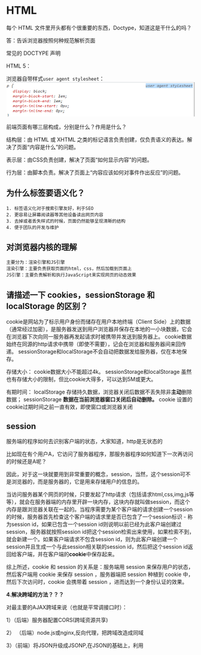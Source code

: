 # HTML

每个 HTML 文件里开头都有个很重要的东西，Doctype，知道这是干什么的吗？

答：告诉浏览器按照何种规范解析页面

常见的 DOCTYPE 声明

HTML 5：<!DOCTYPE HTML>



浏览器自带样式`user agent stylesheet`：![image-20220212235344838](README/image-20220212235344838.png)





前端页面有哪三层构成，分别是什么？作用是什么？

结构层：由 HTML 或 XHTML 之类的标记语言负责创建，仅负责语义的表达。解决了页面“内容是什么”的问题。

表示层：由CSS负责创建，解决了页面“如何显示内容”的问题。

行为层：由脚本负责。解决了页面上“内容应该如何对事件作出反应”的问题。



## 为什么标签要语义化？

```
1. 标签语义化对于搜索引擎友好，利于SEO
2. 更容易让屏幕阅读器等其他设备读出网页内容
3. 去掉或者丢失样式的时候，页面仍然能够呈现清晰的结构
4. 便于团队的开发与维护
```

## 对浏览器内核的理解

```
主要分为：渲染引擎和JS引擎
渲染引擎：主要负责获取页面的html，css，然后加载到页面上
JS引擎：主要负责解析和执行JavaScript来实现网页的动态效果
```

## 请描述一下 cookies，sessionStorage 和 localStorage 的区别？

cookie是网站为了标示用户身份而储存在用户本地终端（Client Side）上的数据（通常经过加密），是服务器发送到用户浏览器并保存在本地的一小块数据，它会在浏览器下次向同一服务器再发起请求时被携带并发送到服务器上。
cookie数据始终在同源的http请求中携带（即使不需要），记会在浏览器和服务器间来回传递。
sessionStorage和localStorage不会自动把数据发给服务器，仅在本地保存。

存储大小：
    cookie数据大小不能超过4k。
    sessionStorage和localStorage 虽然也有存储大小的限制，但比cookie大得多，可以达到5M或更大。

有期时间：
    localStorage    存储持久数据，浏览器关闭后数据不丢失除非**主动**删除数据；
    sessionStorage  **数据在当前浏览器窗口关闭后自动删除。**
    cookie          设置的cookie过期时间之前一直有效，即使窗口或浏览器关闭



## **session**



服务端的程序如何去识别客户端的状态，大家知道，http是无状态的

比如现在有个用户A，它访问了服务器程序，那服务器程序如何知道下一次再访问的时候还是A呢？

因此，对于这一块就要用到非常重要的概念，session，当然，这个session可不是浏览器的，而是服务器的，它是用来存储用户的信息的。


当访问服务器某个网页的时候，只要发起了http请求（包括请求html,css,img,js等等），就会在服务器端的内存里开辟一块内存，这块内存就叫做session，而这个内存是跟浏览器关联在一起的。当程序需要为某个客户端的请求创建一个session的时候，服务器首先检查这个客户端的请求里是否已包含了一个session标识 - 称为session id，如果已包含一个session id则说明以前已经为此客户端创建过session，服务器就按照session id把这个session检索出来使用，如果检索不到，就会新建一个。如果客户端请求不包含session id，则为此客户端创建一个session并且生成一个与此session相关联的session id，然后把这个session id返回给客户端，并在客户端的**cookie**中保存起来。

综上所述，cookie 和 session 的关系是：服务端用 session 来保存用户的状态，然后客户端用 cookie 来保存 session ，服务器端把 session 种植到 cookie 中，然后下次访问时，cookie 会携带着 session ，进而达到一个身份认证的效果。




 **4.解决跨域的方法？？？**

对最主要的AJAX跨域来说（也就是平常调接口时）：

1）（后端）服务器配置CORS(跨域资源共享)

2） （后端）node.js或nginx,反向代理，把跨域改造成同域

3）（前端）将JSON升级成JSONP,在JSON的基础上，利用<script>标签可以跨域的特性，加上头设置



# CSS

## 优先级

最近的祖先样式比其他祖先样式优先级高。

选择器优先级关系：!important > 内联（行内）样式 > ID > 类、伪类、属性 > 标签（元素）、伪元素 > 继承 > 通配符

如果两个选择器的样式都加了!important，那么还是按照它们两个的优先级比较

行内：![image-20220212190006735](README/image-20220212190006735.png)



## 定位

文档流：是文档中元素在排列时所占用的位置。

相对定位的元素并未脱离文档流，而绝对定位的元素则脱离了文档流。

绝对定位元素相对于*最近的非 `static` 祖先元素*定位，一直往上找直至取`html`为定位

脱离了文档流后并不为元素预留空间，接着文档流中的其他元素会补上这个位置

脱离文档流方法：`float`、`position:absolute`、`position:fixed`

`z-index`只能在`position`属性值为`relative`或`absolute`或`fixed`的元素上有效



## 纯CSS三角形

```css
 	  height: 0;
      width: 0;
      border-top: 80px solid transparent;
      border-left: 80px solid transparent;
      border-right: 80px solid transparent;
      border-bottom: 80px red solid;
```

![image-20220213231413969](README/image-20220213231413969.png)

原理：宽高设置为0，整个元素看起来就只剩下border了，利用border属性，只留一条边有颜色就行了；

全部都有颜色的样子：![image-20220213231529582](README/image-20220213231529582.png)



## import和link

- **@import** 是 CSS2.1 才出现的概念，所以如果浏览器版本较低，将无法正确导入外部样式文件；`link`标签作为 HTML 元素，不存在兼容性问题。
- 加载页面时，`link`标签引入的 CSS 被同时加载；`@import`引入的 CSS 将在页面加载完毕后被加载。

```css
<style>
@import url(images/style.css);
</style>
```



## 居中

水平居中：

```css
1、margin:0 auto			
2、display:flex;  
   justify-content:center;
```

水平垂直居中：

1、给父元素定位`relative`，子元素`absolute`，然后`left：50%，top：50%，transform：translate（-50%，-50%）`。

需要translate往左上移动自身宽高一半距离的原因是：left：50%，top50%指的是子元素左上角

2、

```CSS
display:flex;		
justify-content:center;
align-items:center;
```

3、

```CSS
父元素：display:flex;		
子元素：margin:auto;
```

但是如果没有`flex`布局，则只是水平居中，这是因为CSS文档中规定的BFC（block formatting context）：

![image-20220213005404637](README/image-20220213005404637.png)

**自适应格式化上下文**：



![image-20220213005417202](README/image-20220213005417202.png)

注意：设置了`margin:auto`后再设置父元素的`justify-content`/`align-items `或者子元素`align-self`则不生效，这里存在优先级的问题，`margin`的优先级更高一些



## 盒模型

 盒模型： 内容(content)、填充(padding)、边界(margin)、 边框(border)；

**标准盒子模型（W3C盒子模型）**中，**width 和 height 指的是内容区域**的宽度和高度。增加内边距、边框和外边距不会影响内容区域的尺寸，但是会增加元素框的总尺寸。

**IE盒子模型（怪异盒模型）**中，**width 和 height 指的是内容区域+border+padding**的宽度和高度。







# JS

## 声明提升

**声明提升(hoisting)**：函数声明和变量声明总是会被悄悄地被"提升"到方法体的最顶部。

 只有声明的变量会提升，初始化的不会。

![image-20220212213047018](README/image-20220212213047018.png)



undefined和is not defined的本质区别在于：变量是否被声明。

undefined：**变量未赋值**或者**函数没有返回值时返回**。

声明式和赋值式：

![image-20220212214811069](README/image-20220212214811069.png)



## 节流、防抖

- 函数节流: 指定时间间隔内只会执行一次任务；

  有什么用？	应用场景：用户不断上拉刷新数据，这样会很频繁的发送数据请求，增加服务器压力。于是可以设置一个变量作为节流阀，每次要请求数据的时候都判断变量是`true`还是`false`，如果是`true`代表正在请求数据，则直接`return`拒绝此次请求，反之放行请求。然后请求方法里面在开头将变量设置为`true`，在末尾设置为`false`。

  亦或者也像防抖一样设置一个`setTimeout`，例子：

  ![image-20220213133607112](README/image-20220213133607112.png)

- 函数防抖: 任务频繁触发的情况下，只有任务触发后超过一定时长，任务才会执行；

  有什么用？	应用场景：用户在搜索框输入文字，要等待用户停止输入超过一定时间后，请求数据任务才执行。

  例子：![image-20220212204839057](README/image-20220212204839057.png)



## for循环+延时

考点为立即调用函数写法

```js
1、for (var i = 0; i < 6; i++) {
      (function (i) {  //如果这里不写参数，则输出6个6；因为下面要输出i，如果这里没有i，则会继续向上寻找
        setTimeout(function () {
          console.log(i);
        }, 1000)
      })(i)
}
//或者var改成let就可以了
2、for (let i = 0; i < 6; i++) {
        setTimeout(function () {
          console.log(i);
        }, 1000)
}
```

## JS引擎知识

**JS是单线程的，同一个时间只能做一件事；**

**js执行顺序：先同步后异步**

遵循事件循环机制，当JS解析执行时，会被引擎分为两类任务，同步任务（synchronous） 和 异步任务（asynchronous）。对于同步任务来说，会被推到执行栈按顺序去执行这些任务。对于**异步任务**来说，当其可以被执行时，会被放到一个 任务队列（task queue） 里等待JS引擎去执行。当执行栈中的所有同步任务完成后，JS引擎才会去任务队列里查看是否有任务存在，并将任务放到执行栈中去执行，执行完了又会去任务队列里查看是否有已经可以执行的任务。这种循环检查的机制，就叫做事件循环(Event Loop)。对于任务队列，其实是有更细的分类。其被分为 微任务（microtask）队列 & 宏任务（macrotask）队列。

宏任务：整体代码script，setTimeout，setInterval。 

微任务：nextTick	>	promise（执行顺序）

**微任务执行优先级高于宏任务**

Promise运行顺序总结：

- **promise的构造函数是同步执行，promise.then中的函数是异步执行：**

  ![image-20221025110807441](README/image-20221025110807441.png)





## async/await相比promise的优势

**把异步的行为用同步的写法写出来，而非是把异步变成同步；简化了操作，便于维护**

**await是一个让出线程的标志**。await后面的函数会先执行一遍，然后就会跳出整个async函数来执行后面js栈的代码，等本轮事件循环执行完了之后又会跳回到async函数中执行剩下的代码



## 闭包

​	在JS中，变量的作用域属于函数作用域，在函数执行后作用域就会被清理、内存也随之回收，但是由于闭包是建立在一个函数内部的子函数，由于其可访问上级作用域的原因，即使上级函数执行完，作用域也不会随之销毁，这时的子函数——也就是闭包，便拥有了访问上级作用域中的变量的权限，即使上级函数执行完后作用域内的值也不会被销毁。

​	在本质上，闭包就是将函数内部和函数外部连接起来的一座**桥梁。**



## Object.defineProperty()

`Object.defineProperty()`方法会直接在一个对象上定义一个新属性，或者修改一个对象的现有属性，并返回此对象。

```js

    //将要进行变动的对象
    var object1 = {};
    //三个参数分别是：要定义属性的对象、要定义或修改的属性的名称、要定义或修改的属性描述符
    Object.defineProperty(object1, 'property1', {
      // 属性的值
      value: 42,
      // 定义的value是否可别改变，默认false
      writable: true,
    });

    var demoValue = 1;
    // 自定义属性的getter和setter，注意不能自定义就不能写value或者writable了，否则报错
    Object.defineProperty(object1, 'property2', {
      //getter
      get() {
        console.log(demoValue);
      },
      //setter
      set(newValue) {
        demoValue = newValue
      }
    });
    console.log(object1.property2);
```















# Vue

## 组件化和模块化

这是为了解决**高耦合、低内聚、无重用**的3大代码问题

**组件：**把重复的代码提取出来合并成为一个个组件，组件最重要的就是重用（复用）

**目的：复用，解耦。**



**模块：**分属同一功能/业务的代码进行隔离（分装）成独立的模块，可以独立运行，独立管理，每个模块有很多接口，可供调用

**目的：隔离/封装 （高内聚）。**









## 服务端渲染

**简介：**

服务端渲染：页面渲染过程是在服务端完成，最终的HTML字符串，直接通过请求发送给客户端。

客户端渲染：客户端请求页面时，返回是空HTML，通过请求完js，css等，在客户端进行渲染（浏览器）。

**详情：**

​	服务端渲染是先向后端服务器请求数据，然后生成完整首屏html返回给浏览器；而客户端渲染是等js代码下载、加载、解析完成后再请求数据渲染，等待的过程页面是什么都没有的，就是用户看到的白屏。就是服务端渲染不需要等待js代码下载完成并请求数据，就可以返回一个已有完整数据的首屏页面。



​	**搜索引擎无法进行索引的核心原因就是，其在爬取网站数据的时候，是不会执行其中包含的JS过程的；而采用Vue的方式开发的应用，其数据都是来源于`axios`或者其它的`ajax`方法获取的数据！也就是说，想要友好的支持搜索引擎，就必须采用服务器端渲染的相关技术**



服务端渲染

优点：容易 SEO，首屏加载快，因为客户端接收到的是最终的完整的 HTML 页面，而不是传统方式：需要把JS文件下载并执行后才显示画面，并且很可能用户的网速很慢，所以这种情况要尽可能的减少页面请求数量

缺点：服务器压力大，即使局部页面的变化也需要重新发送整个页面

客户端渲染

优点：节省后端资源，局部刷新页面，多端渲染，前后端分离
缺点：首屏性能差，白屏，无法（或很难）进行 SEO等



从头搭建一个服务端渲染的应用是相当复杂的，因为还有配置`node`服务器

## Vuex

优点：集中管理共享的数据，易于开发和后期维护；
缺点：刷新浏览器，vuex中的state会重新变为初始状态，解决方案：插件vuex-persistedstate

`npm i -S vuex-persistedstate`

默认使用`localStorage`来固化数据

```vue
import persistedState from 'vuex-persistedstate'
export default new Vuex.Store({
    // ...
    plugins: [persistedState()]
  //或者persistedState({ storage: window.sessionStorage })来改用sessionStorage
})
```



mutations：同步操作，专注于修改State，理论上是修改State的唯一途径。

actions：业务代码、异步操作， 提交的是 mutation，而不是直接变更状态。






